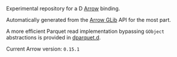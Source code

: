 Experimental repository for a D [Arrow](https://github.com/apache/arrow) binding.

Automatically generated from the [Arrow GLib](https://github.com/apache/arrow/tree/master/c_glib) API for the most part.

A more efficient Parquet read implementation bypassing `GObject` abstractions is provided in [dparquet.d](https://github.com/rostyboost/darrow/blob/master/src/dparquet.d).

Current Arrow version: `0.15.1`

